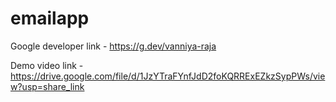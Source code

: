 # emailapp

Google developer link - https://g.dev/vanniya-raja

Demo video link - https://drive.google.com/file/d/1JzYTraFYnfJdD2foKQRRExEZkzSypPWs/view?usp=share_link
